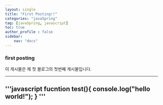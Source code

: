 ```yaml
---
layout: single
title: "First Posting!!"
categories: "javaSpring"
tag: [javaSpring, javascript]
toc: true
author_profile : false
sidebar:
    nav: "docs"
---
```


### first posting
이 게시물은 제 첫 블로그의 첫번째 게시물입니다.

---
'''javascript
fucntion test(){
    console.log("hello world!");
}
'''
---